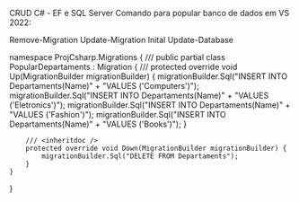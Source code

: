CRUD C# - EF e SQL Server
Comando para popular banco de dados em VS 2022:

Remove-Migration
Update-Migration Inital
Update-Database


namespace ProjCsharp.Migrations {
    /// <inheritdoc />
    public partial class PopularDepartaments : Migration {
        /// <inheritdoc />
        protected override void Up(MigrationBuilder migrationBuilder) {
            migrationBuilder.Sql("INSERT INTO Departaments(Name)" +
                "VALUES ('Computers')");
            migrationBuilder.Sql("INSERT INTO Departaments(Name)" +
                "VALUES ('Eletronics')");
            migrationBuilder.Sql("INSERT INTO Departaments(Name)" +
                "VALUES ('Fashion')");
            migrationBuilder.Sql("INSERT INTO Departaments(Name)" +
                "VALUES ('Books')");
        }

        /// <inheritdoc />
        protected override void Down(MigrationBuilder migrationBuilder) {
            migrationBuilder.Sql("DELETE FROM Departaments");
        }
    }
}
